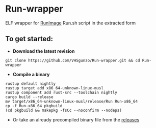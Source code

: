 # Run-wrapper
ELF wrapper for [RunImage](https://github.com/VHSgunzo/runimage) Run.sh script in the extracted form

## To get started:
* **Download the latest revision**
```
git clone https://github.com/VHSgunzo/Run-wrapper.git && cd Run-wrapper
```

* **Compile a binary**
```
rustup default nightly
rustup target add x86_64-unknown-linux-musl
rustup component add rust-src --toolchain nightly
cargo build --release
mv target/x86_64-unknown-linux-musl/release/Run Run-x86_64
cp -f Run-x86_64 pkgbuild
(cd pkgbuild && makepkg -fsCc --noconfirm --nodeps)
```
* Or take an already precompiled binary file from the [releases](https://github.com/VHSgunzo/Run-wrapper/releases)
